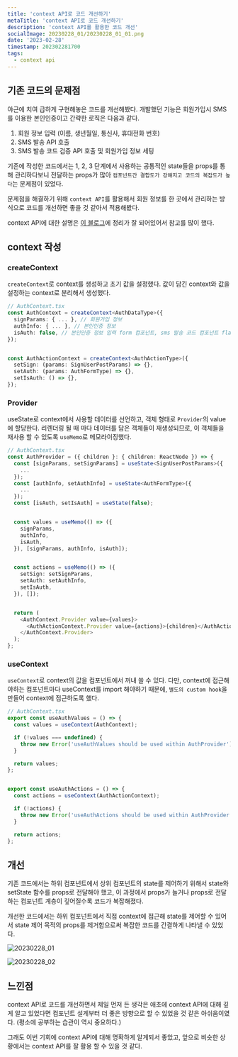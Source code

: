 ```yaml
---
title: 'context API로 코드 개선하기'
metaTitle: 'context API로 코드 개선하기'
description: 'context API를 활용한 코드 개선'
socialImage: 20230228_01/20230228_01_01.png
date: '2023-02-28'
timestamp: 202302281700
tags:
  - context api
---
```


## 기존 코드의 문제점
야근에 치여 급하게 구현해놓은 코드를 개선해봤다. 개발했던 기능은 회원가입시 SMS를 이용한 본인인증이고 간략한 로직은 다음과 같다.

1. 회원 정보 입력 (이름, 생년월일, 통신사, 휴대전화 번호)
2. SMS 발송 API 호출
3. SMS 발송 코드 검증 API 호출 및 회원가입 정보 세팅

기존에 작성한 코드에서는 1, 2, 3 단계에서 사용하는 공통적인 state들을 props를 통해 관리하다보니 전달하는 props가 많아 `컴포넌트간 결합도가 강해지고 코드의 복잡도가 높다`는 문제점이 있었다.

문제점을 해결하기 위해 `context API`를 활용해서 회원 정보를 한 곳에서 관리하는 방식으로 코드를 개선하면 좋을 것 같아서 적용해봤다.

context API에 대한 설명은 [이 블로그](https://velog.io/@velopert/react-context-tutorial)에 정리가 잘 되어있어서 참고를 많이 했다.

## context 작성
### createContext
`createContext`로 context를 생성하고 초기 값을 설정했다. 값이 담긴 context와 값을 설정하는 context로 분리해서 생성했다.
```typescript
// AuthContext.tsx
const AuthContext = createContext<AuthDataType>({
  signParams: { ... }, // 회원가입 정보
  authInfo: { ... }, // 본인인증 정보
  isAuth: false, // 본인인증 정보 입력 form 컴포넌트, sms 발송 코드 컴포넌트 flag
});


const AuthActionContext = createContext<AuthActionType>({
  setSign: (params: SignUserPostParams) => {},
  setAuth: (params: AuthFormType) => {},
  setIsAuth: () => {},
});
```
### Provider
useState로 context에서 사용할 데이터를 선언하고, 객체 형태로 `Provider`의 value에 할당한다.
리렌더링 될 때 마다 데이터를 담은 객체들이 재생성되므로, 이 객체들을 재사용 할 수 있도록 `useMemo`로 메모라이징했다.
```typescript
// AuthContext.tsx
const AuthProvider = ({ children }: { children: ReactNode }) => {
  const [signParams, setSignParams] = useState<SignUserPostParams>({
    ...
  });
  const [authInfo, setAuthInfo] = useState<AuthFormType>({
    ...
  });
  const [isAuth, setIsAuth] = useState(false);


  const values = useMemo(() => ({
  	signParams,
  	authInfo,
  	isAuth,
  }), [signParams, authInfo, isAuth]);


  const actions = useMemo(() => ({
    setSign: setSignParams,
    setAuth: setAuthInfo,
    setIsAuth,
  }), []);


  return (
    <AuthContext.Provider value={values}>
      <AuthActionContext.Provider value={actions}>{children}</AuthActionContext.Provider>
    </AuthContext.Provider>
  );
};
```
### useContext
`useContext`로 context의 값을 컴포넌트에서 꺼내 쓸 수 있다. 다만, context에 접근해야하는 컴포넌트마다 useContext를 import 해야하기 때문에, `별도의 custom hook`을 만들어 context에 접근하도록 했다.
```typescript
// AuthContext.tsx
export const useAuthValues = () => {
  const values = useContext(AuthContext);

  if (!values === undefined) {
    throw new Error('useAuthValues should be used within AuthProvider');
  }

  return values;
};


export const useAuthActions = () => {
  const actions = useContext(AuthActionContext);

  if (!actions) {
    throw new Error('useAuthActions should be used within AuthProvider');
  }

  return actions;
};
```
## 개선
기존 코드에서는 하위 컴포넌트에서 상위 컴포넌트의 state를 제어하기 위해서 state와 setState 함수를 props로 전달해야 했고, 이 과정에서 props가 늘거나 props로 전달하는 컴포넌트 계층이 깊어질수록 코드가 복잡해졌다.

개선한 코드에서는 하위 컴포넌트에서 직접 context에 접근해 state를 제어할 수 있어서 state 제어 목적의 props를 제거함으로써 복잡한 코드를 간결하게 나타낼 수 있었다.

![20230228_01](https://hfjaydlcifnsisqntesa.supabase.co/storage/v1/object/public/se9round-images/20230228_01/20230228_01_01.png)


![20230228_02](https://hfjaydlcifnsisqntesa.supabase.co/storage/v1/object/public/se9round-images/20230228_01/20230228_01_02.png)

## 느낀점
context API로 코드를 개선하면서 제일 먼저 든 생각은 애초에 context API에 대해 깊게 알고 있었다면 컴포넌트 설계부터 더 좋은 방향으로 할 수 있었을 것 같은 아쉬움이였다. (평소에 공부하는 습관이 역시 중요하다.)

그래도 이번 기회에 context API에 대해 명확하게 알게되서 좋았고, 앞으로 비슷한 상황에서는 context API를 잘 활용 할 수 있을 것 같다.